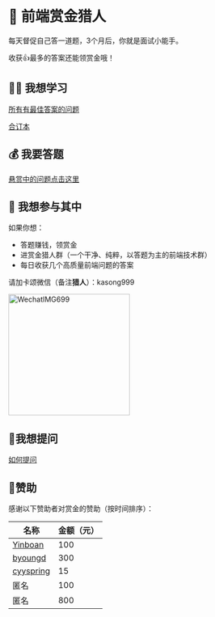 # 🥷 前端赏金猎人

每天督促自己答一道题，3个月后，你就是面试小能手。

收获👍最多的答案还能领赏金哦！

## 👩‍🎓 我想学习

[所有有最佳答案的问题](https://github.com/BetaSu/fe-hunter/issues?q=is%3Aissue+is%3Aclosed)

[合订本](https://fe-cool.github.io/hunter/)

## 💰 我要答题

[悬赏中的问题点击这里](https://github.com/BetaSu/fe-hunter/issues)

## 🙋 我想参与其中

如果你想：

- 答题赚钱，领赏金
- 进赏金猎人群（一个干净、纯粹，以答题为主的前端技术群）
- 每日收获几个高质量前端问题的答案

请加卡颂微信（备注**猎人**）：kasong999

<img width="240" height="240" alt="WechatIMG699" src="https://user-images.githubusercontent.com/15828041/162861814-50153bc6-91a6-4364-b124-7d52477c0146.png">
     
## 🤔我想提问

[如何提问](https://github.com/BetaSu/fe-hunter/wiki/How-to-ask)

## 👨赞助

感谢以下赞助者对赏金的赞助（按时间排序）：

名称 | 金额（元）
---- | ---
[Yinboan](https://github.com/Yinboan) | 100
[byoungd](github.com/byoungd) | 300
[cyyspring](https://github.com/cyyspring) | 15
匿名 |  100
匿名 |  800
